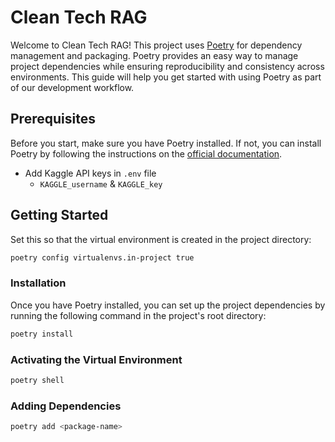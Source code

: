 # Clean Tech RAG

Welcome to Clean Tech RAG! This project uses [Poetry](https://python-poetry.org/) for dependency management and packaging. Poetry provides an easy way to manage project dependencies while ensuring reproducibility and consistency across environments. This guide will help you get started with using Poetry as part of our development workflow.

## Prerequisites

Before you start, make sure you have Poetry installed. If not, you can install Poetry by following the instructions on the [official documentation](https://python-poetry.org/docs/#installation).

- Add Kaggle API keys in `.env` file
  - `KAGGLE_username` & `KAGGLE_key`
## Getting Started

Set this so that the virtual environment is created in the project directory:
```bash
poetry config virtualenvs.in-project true
```

### Installation

Once you have Poetry installed, you can set up the project dependencies by running the following command in the project's root directory:

```bash
poetry install
```

### Activating the Virtual Environment

```bash
poetry shell
```

### Adding Dependencies
```bash
poetry add <package-name>
```

